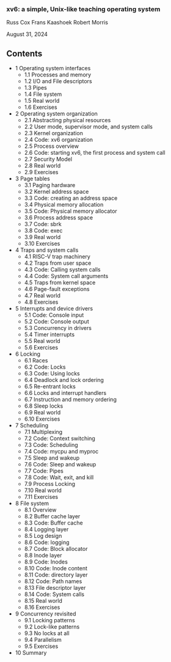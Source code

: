 ### xv6: a simple, Unix-like teaching operating system

Russ Cox Frans Kaashoek Robert Morris

August 31, 2024



## Contents



- 1 Operating system interfaces
   - 1.1 Processes and memory
   - 1.2 I/O and File descriptors
   - 1.3 Pipes
   - 1.4 File system
   - 1.5 Real world
   - 1.6 Exercises
- 2 Operating system organization
   - 2.1 Abstracting physical resources
   - 2.2 User mode, supervisor mode, and system calls
   - 2.3 Kernel organization
   - 2.4 Code: xv6 organization
   - 2.5 Process overview
   - 2.6 Code: starting xv6, the first process and system call
   - 2.7 Security Model
   - 2.8 Real world
   - 2.9 Exercises
- 3 Page tables
   - 3.1 Paging hardware
   - 3.2 Kernel address space
   - 3.3 Code: creating an address space
   - 3.4 Physical memory allocation
   - 3.5 Code: Physical memory allocator
   - 3.6 Process address space
   - 3.7 Code: sbrk
   - 3.8 Code: exec
   - 3.9 Real world
   - 3.10 Exercises
- 4 Traps and system calls
   - 4.1 RISC-V trap machinery
   - 4.2 Traps from user space
   - 4.3 Code: Calling system calls
   - 4.4 Code: System call arguments
   - 4.5 Traps from kernel space
   - 4.6 Page-fault exceptions
   - 4.7 Real world
   - 4.8 Exercises
- 5 Interrupts and device drivers
   - 5.1 Code: Console input
   - 5.2 Code: Console output
   - 5.3 Concurrency in drivers
   - 5.4 Timer interrupts
   - 5.5 Real world
   - 5.6 Exercises
- 6 Locking
   - 6.1 Races
   - 6.2 Code: Locks
   - 6.3 Code: Using locks
   - 6.4 Deadlock and lock ordering
   - 6.5 Re-entrant locks
   - 6.6 Locks and interrupt handlers
   - 6.7 Instruction and memory ordering
   - 6.8 Sleep locks
   - 6.9 Real world
   - 6.10 Exercises
- 7 Scheduling
   - 7.1 Multiplexing
   - 7.2 Code: Context switching
   - 7.3 Code: Scheduling
   - 7.4 Code: mycpu and myproc
   - 7.5 Sleep and wakeup
   - 7.6 Code: Sleep and wakeup
   - 7.7 Code: Pipes
   - 7.8 Code: Wait, exit, and kill
   - 7.9 Process Locking
   - 7.10 Real world
   - 7.11 Exercises
- 8 File system
   - 8.1 Overview
   - 8.2 Buffer cache layer
   - 8.3 Code: Buffer cache
   - 8.4 Logging layer
   - 8.5 Log design
   - 8.6 Code: logging
   - 8.7 Code: Block allocator
   - 8.8 Inode layer
   - 8.9 Code: Inodes
   - 8.10 Code: Inode content
   - 8.11 Code: directory layer
   - 8.12 Code: Path names
   - 8.13 File descriptor layer
   - 8.14 Code: System calls
   - 8.15 Real world
   - 8.16 Exercises
- 9 Concurrency revisited
   - 9.1 Locking patterns
   - 9.2 Lock-like patterns
   - 9.3 No locks at all
   - 9.4 Parallelism
   - 9.5 Exercises
- 10 Summary


